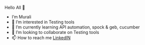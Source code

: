 Hello All 👋

- I’m Murali
- 👀 I’m interested in Testing tools
- 🌱 I’m currently learning API automation, spock & geb, cucumber
- 💞️ I’m looking to collaborate on Testing tools
- 📫 How to reach me [LinkedIN](https://www.linkedin.com/in/murali-r-697520102/)

<!---
rmkrishnann/rmkrishnann is a ✨ special ✨ repository because its `README.md` (this file) appears on your GitHub profile.
You can click the Preview link to take a look at your changes.
--->
